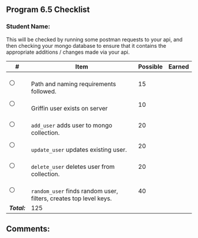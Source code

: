  ## Program 6.5 Checklist

### Student Name: 


This will be checked by running some postman requests to your api, and then checking your mongo
database to ensure that it contains the appropriate additions / changes made via your api.

| #              | Item                                                                   | Possible | Earned |
|----------------|------------------------------------------------------------------------|----------|--------|
| :white_circle: | <br> Path and naming requirements followed.                            | 15       |        |
| :white_circle: | <br> Griffin user exists on server                                     | 10       |        |
| :white_circle: | <br> `add_user` adds user to mongo collection.                         | 20       |        |
| :white_circle: | <br> `update_user` updates existing user.                              | 20       |        |
| :white_circle: | <br> `delete_user` deletes user from collection.                       | 20       |        |
| :white_circle: | <br> `random_user` finds random user, filters, creates top level keys. | 40       |        |
| ***Total:***   | 125                                                                    |          |        |

## Comments:



